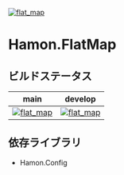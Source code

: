 ﻿[![flat_map](https://github.com/shibainuudon/HamonCore/actions/workflows/flat_map.yml/badge.svg)](https://github.com/shibainuudon/HamonCore/actions/workflows/flat_map.yml)

# Hamon.FlatMap


## ビルドステータス

| main | develop |
| ---- | ------- |
|[![flat_map](https://github.com/shibainuudon/HamonCore/actions/workflows/flat_map.yml/badge.svg?branch=main)](https://github.com/shibainuudon/HamonCore/actions/workflows/flat_map.yml)|[![flat_map](https://github.com/shibainuudon/HamonCore/actions/workflows/flat_map.yml/badge.svg?branch=develop)](https://github.com/shibainuudon/HamonCore/actions/workflows/flat_map.yml)|

## 依存ライブラリ

* Hamon.Config
